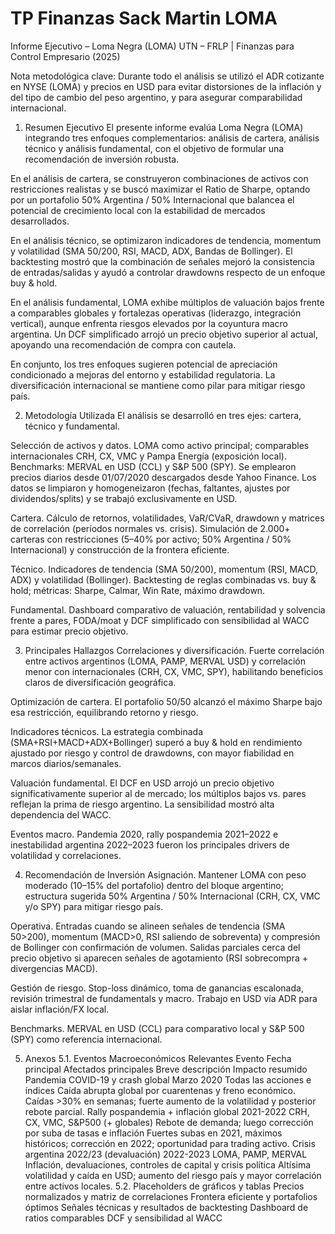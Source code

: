 # TP Finanzas Sack Martin LOMA

Informe Ejecutivo – Loma Negra (LOMA)
UTN – FRLP | Finanzas para Control Empresario (2025)

Nota metodológica clave: Durante todo el análisis se utilizó el ADR cotizante en NYSE (LOMA) y precios en USD para evitar distorsiones de la inflación y del tipo de cambio del peso argentino, y para asegurar comparabilidad internacional.

1. Resumen Ejecutivo
El presente informe evalúa Loma Negra (LOMA) integrando tres enfoques complementarios: análisis de cartera, análisis técnico y análisis fundamental, con el objetivo de formular una recomendación de inversión robusta.

En el análisis de cartera, se construyeron combinaciones de activos con restricciones realistas y se buscó maximizar el Ratio de Sharpe, optando por un portafolio 50% Argentina / 50% Internacional que balancea el potencial de crecimiento local con la estabilidad de mercados desarrollados.

En el análisis técnico, se optimizaron indicadores de tendencia, momentum y volatilidad (SMA 50/200, RSI, MACD, ADX, Bandas de Bollinger). El backtesting mostró que la combinación de señales mejoró la consistencia de entradas/salidas y ayudó a controlar drawdowns respecto de un enfoque buy & hold.

En el análisis fundamental, LOMA exhibe múltiplos de valuación bajos frente a comparables globales y fortalezas operativas (liderazgo, integración vertical), aunque enfrenta riesgos elevados por la coyuntura macro argentina. Un DCF simplificado arrojó un precio objetivo superior al actual, apoyando una recomendación de compra con cautela.

En conjunto, los tres enfoques sugieren potencial de apreciación condicionado a mejoras del entorno y estabilidad regulatoria. La diversificación internacional se mantiene como pilar para mitigar riesgo país.

2. Metodología Utilizada
El análisis se desarrolló en tres ejes: cartera, técnico y fundamental.

Selección de activos y datos. LOMA como activo principal; comparables internacionales CRH, CX, VMC y Pampa Energía (exposición local). Benchmarks: MERVAL en USD (CCL) y S&P 500 (SPY). Se emplearon precios diarios desde 01/07/2020 descargados desde Yahoo Finance. Los datos se limpiaron y homogeneizaron (fechas, faltantes, ajustes por dividendos/splits) y se trabajó exclusivamente en USD.

Cartera. Cálculo de retornos, volatilidades, VaR/CVaR, drawdown y matrices de correlación (períodos normales vs. crisis). Simulación de 2.000+ carteras con restricciones (5–40% por activo; 50% Argentina / 50% Internacional) y construcción de la frontera eficiente.

Técnico. Indicadores de tendencia (SMA 50/200), momentum (RSI, MACD, ADX) y volatilidad (Bollinger). Backtesting de reglas combinadas vs. buy & hold; métricas: Sharpe, Calmar, Win Rate, máximo drawdown.

Fundamental. Dashboard comparativo de valuación, rentabilidad y solvencia frente a pares, FODA/moat y DCF simplificado con sensibilidad al WACC para estimar precio objetivo.

3. Principales Hallazgos
Correlaciones y diversificación. Fuerte correlación entre activos argentinos (LOMA, PAMP, MERVAL USD) y correlación menor con internacionales (CRH, CX, VMC, SPY), habilitando beneficios claros de diversificación geográfica.

Optimización de cartera. El portafolio 50/50 alcanzó el máximo Sharpe bajo esa restricción, equilibrando retorno y riesgo.

Indicadores técnicos. La estrategia combinada (SMA+RSI+MACD+ADX+Bollinger) superó a buy & hold en rendimiento ajustado por riesgo y control de drawdowns, con mayor fiabilidad en marcos diarios/semanales.

Valuación fundamental. El DCF en USD arrojó un precio objetivo significativamente superior al de mercado; los múltiplos bajos vs. pares reflejan la prima de riesgo argentino. La sensibilidad mostró alta dependencia del WACC.

Eventos macro. Pandemia 2020, rally pospandemia 2021–2022 e inestabilidad argentina 2022–2023 fueron los principales drivers de volatilidad y correlaciones.

4. Recomendación de Inversión
Asignación. Mantener LOMA con peso moderado (10–15% del portafolio) dentro del bloque argentino; estructura sugerida 50% Argentina / 50% Internacional (CRH, CX, VMC y/o SPY) para mitigar riesgo país.

Operativa. Entradas cuando se alineen señales de tendencia (SMA 50>200), momentum (MACD>0, RSI saliendo de sobreventa) y compresión de Bollinger con confirmación de volumen. Salidas parciales cerca del precio objetivo si aparecen señales de agotamiento (RSI sobrecompra + divergencias MACD).

Gestión de riesgo. Stop-loss dinámico, toma de ganancias escalonada, revisión trimestral de fundamentals y macro. Trabajo en USD vía ADR para aislar inflación/FX local.

Benchmarks. MERVAL en USD (CCL) para comparativo local y S&P 500 (SPY) como referencia internacional.

5. Anexos
5.1. Eventos Macroeconómicos Relevantes
Evento	Fecha principal	Afectados principales	Breve descripción	Impacto resumido
Pandemia COVID-19 y crash global	Marzo 2020	Todas las acciones e índices	Caída abrupta global por cuarentenas y freno económico.	Caídas >30% en semanas; fuerte aumento de la volatilidad y posterior rebote parcial.
Rally pospandemia + inflación global	2021-2022	CRH, CX, VMC, S&P500 (+ globales)	Rebote de demanda; luego corrección por suba de tasas e inflación	Fuertes subas en 2021, máximos históricos; corrección en 2022; oportunidad para trading activo.
Crisis argentina 2022/23 (devaluación)	2022-2023	LOMA, PAMP, MERVAL	Inflación, devaluaciones, controles de capital y crisis política	Altísima volatilidad y caída en USD; aumento del riesgo país y mayor correlación entre activos locales.
5.2. Placeholders de gráficos y tablas
Precios normalizados y matriz de correlaciones
Frontera eficiente y portafolios óptimos
Señales técnicas y resultados de backtesting
Dashboard de ratios comparables
DCF y sensibilidad al WACC
